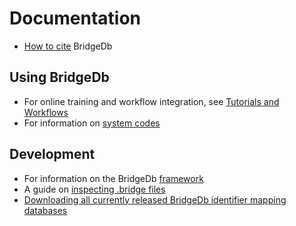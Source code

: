 # Documentation

 * [How to cite](citing.md) BridgeDb

## Using BridgeDb

 * For online training and workflow integration, see [Tutorials and Workflows](tutorials_workflows.md)
 * For information on [system codes](system-codes.md)

## Development 

 * For information on the BridgeDb [framework](framework.md)
 * A guide on [inspecting .bridge files](https://github.com/youphendriks/view-bridge-files)
 * [Downloading all currently released BridgeDb identifier mapping databases](https://chem-bla-ics.linkedchemistry.info/2021/02/16/downloading-all-currently-released.html)

